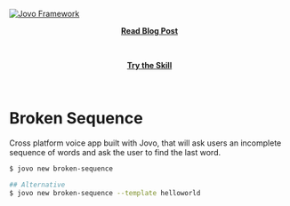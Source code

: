 [![Jovo Framework](https://www.jovo.tech/img/github-logo.png)](https://www.jovo.tech)

<p align="center">
<a href="https://www.cedextech.com/blog/jovo-voice-apps"><strong>Read Blog Post</strong></a></p>
<br/>
<p align="center">
<a href="https://www.amazon.co.uk/dp/B07MJPW1WK"><strong>Try the Skill</strong></a></p>
<br/>

# Broken Sequence

Cross platform voice app built with Jovo, that will ask users an incomplete sequence of words and ask the user to find the last word.

```sh
$ jovo new broken-sequence

## Alternative
$ jovo new broken-sequence --template helloworld
```
